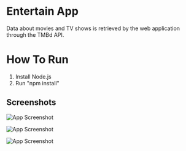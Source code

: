 # Entertain App

Data about movies and TV shows is retrieved by the web application through the TMBd API.

# How To Run

1. Install Node.js
2. Run "npm install"


## Screenshots

![App Screenshot](./app/src/assets/images/readme/readme_1.png)

![App Screenshot](./app/src/assets/images/readme/readme_2.png)

![App Screenshot](./app/src/assets/images/readme/readme_3.png)
